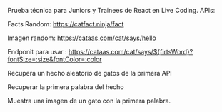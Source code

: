 Prueba técnica para Juniors y Trainees de React en Live Coding.
APIs:

Facts Random: https://catfact.ninja/fact

Imagen random: https://cataas.com/cat/says/hello

Endponit para usar : https://cataas.com/cat/says/${firtsWord}?fontSize=:size&fontColor=:color

Recupera un hecho aleatorio de gatos de la primera API

Recuperar la primera palabra del hecho

Muestra una imagen de un gato con la primera palabra.